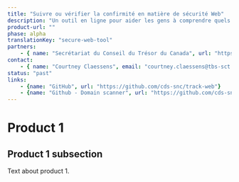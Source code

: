 ```yaml
---
title: "Suivre ou vérifier la confirmité en matière de sécurité Web"
description: "Un outil en ligne pour aider les gens à comprendre quels sites et quels services Web du gouvernement respectent les bonnes pratiques en matière de sécurité, comme exiger des connexions protégeant la vie privée avec le protocole de transfert hypertexte sécuritaire (HTTPS)."
product-url: ""
phase: alpha
translationKey: "secure-web-tool"
partners:
    - { name: "Secrétariat du Conseil du Trésor du Canada", url: "https://www.canada.ca/fr/secretariat-conseil-tresor.html" }
contact:
    - { name: "Courtney Claessens", email: "courtney.claessens@tbs-sct.gc.ca"}
status: "past"
links:
    - {name: "GitHub", url: "https://github.com/cds-snc/track-web"}
    - {name: "Github - Domain scanner", url: "https://github.com/cds-snc/tracker"}
---
```

# Product 1

## Product 1 subsection

Text about product 1.